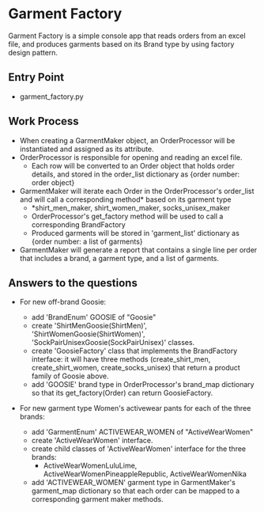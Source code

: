 # Garment Factory

Garment Factory is a simple console app that reads orders from an excel file, and produces garments based on its Brand type by using factory design pattern.

## Entry Point

* garment_factory.py

## Work Process

- When creating a GarmentMaker object, an OrderProcessor will be instantiated and assigned as its attribute.
- OrderProcessor is responsible for opening and reading an excel file.
  - Each row will be converted to an Order object that holds order details, and stored in the order_list dictionary as {order number: order object}
- GarmentMaker will iterate each Order in the OrderProcessor's order_list and will call a corresponding method* based on its garment type
  - *shirt_men_maker, shirt_women_maker, socks_unisex_maker
  - OrderProcessor's get_factory method will be used to call a corresponding BrandFactory
  - Produced garments will be stored in 'garment_list' dictionary as {order number: a list of garments}
- GarmentMaker will generate a report that contains a single line per order that includes a brand, a garment type, and a list of garments.



## Answers to the questions

- For new off-brand Goosie:
  - add 'BrandEnum' GOOSIE of "Goosie"
  - create 'ShirtMenGoosie(ShirtMen)', 'ShirtWomenGoosie(ShirtWomen)', 'SockPairUnisexGoosie(SockPairUnisex)' classes.
  - create 'GoosieFactory' class that implements the BrandFactory interface: it will have three methods (create_shirt_men, create_shirt_women, create_socks_unisex) that return a product family of Goosie above.
  - add 'GOOSIE' brand type in OrderProcessor's brand_map dictionary so that its get_factory(Order) can return GoosieFactory.

- For new garment type Women's activewear pants for each of the three brands:
  - add 'GarmentEnum' ACTIVEWEAR_WOMEN of "ActiveWearWomen"
  - create 'ActiveWearWomen' interface.
  - create child classes of 'ActiveWearWomen' interface for the three brands:
    -  ActiveWearWomenLuluLime, ActiveWearWomenPineappleRepublic, ActiveWearWomenNika
  - add 'ACTIVEWEAR_WOMEN' garment type in GarmentMaker's garment_map dictionary so that each order can be mapped to a corresponding garment maker methods.